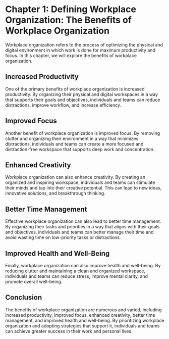 Chapter 1: Defining Workplace Organization: The Benefits of Workplace Organization
==================================================================================

Workplace organization refers to the process of optimizing the physical and digital environment in which work is done for maximum productivity and focus. In this chapter, we will explore the benefits of workplace organization.

Increased Productivity
----------------------

One of the primary benefits of workplace organization is increased productivity. By organizing their physical and digital workspaces in a way that supports their goals and objectives, individuals and teams can reduce distractions, improve workflow, and increase efficiency.

Improved Focus
--------------

Another benefit of workplace organization is improved focus. By removing clutter and organizing their environment in a way that minimizes distractions, individuals and teams can create a more focused and distraction-free workspace that supports deep work and concentration.

Enhanced Creativity
-------------------

Workplace organization can also enhance creativity. By creating an organized and inspiring workspace, individuals and teams can stimulate their minds and tap into their creative potential. This can lead to new ideas, innovative solutions, and breakthrough thinking.

Better Time Management
----------------------

Effective workplace organization can also lead to better time management. By organizing their tasks and priorities in a way that aligns with their goals and objectives, individuals and teams can better manage their time and avoid wasting time on low-priority tasks or distractions.

Improved Health and Well-Being
------------------------------

Finally, workplace organization can also improve health and well-being. By reducing clutter and maintaining a clean and organized workspace, individuals and teams can reduce stress, improve mental clarity, and promote overall well-being.

Conclusion
----------

The benefits of workplace organization are numerous and varied, including increased productivity, improved focus, enhanced creativity, better time management, and improved health and well-being. By prioritizing workplace organization and adopting strategies that support it, individuals and teams can achieve greater success in their work and personal lives.


